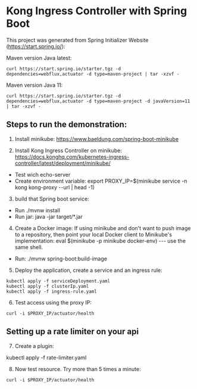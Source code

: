 # Kong Ingress Controller with Spring Boot

This project was generated from Spring Initializer Website (https://start.spring.io/): 

Maven version Java latest: 
```
curl https://start.spring.io/starter.tgz -d dependencies=webflux,actuator -d type=maven-project | tar -xzvf -
```

Maven version Java 11: 
```
curl https://start.spring.io/starter.tgz -d dependencies=webflux,actuator -d type=maven-project -d javaVersion=11 | tar -xzvf -
```

## Steps to run the demonstration:

1. Install minikube: https://www.baeldung.com/spring-boot-minikube

2. Install Kong Ingress Controller on minikube: https://docs.konghq.com/kubernetes-ingress-controller/latest/deployment/minikube/
- Test wich echo-server
- Create environment variable: export PROXY_IP=$(minikube service -n kong kong-proxy --url | head -1)

3. build that Spring boot service: 
- Run ./mvnw install
- Run jar: java -jar target/*.jar

4. Create a Docker image: 
If using minikube and don't want to push image to a repository, then point your local Docker client to Minikube's implementation: eval $(minikube -p minikube docker-env) --- use the same shell.
- Run: ./mvnw spring-boot:build-image

5. Deploy the application, create a service and an ingress rule: 
```
kubectl apply -f serviceDeployment.yaml
kubectl apply -f clusterIp.yaml
kubectl apply -f ingress-rule.yaml
```

6. Test access using the proxy IP: 
```
curl -i $PROXY_IP/actuator/health
```

## Setting up a rate limiter on your api

7. Create a plugin: 

kubectl apply -f rate-limiter.yaml

8. Now test resource. Try more than 5 times a minute: 
```
curl -i $PROXY_IP/actuator/health
```